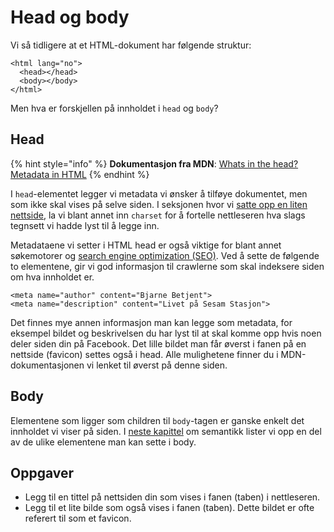 # Head og body

Vi så tidligere at et HTML-dokument har følgende struktur:

```markup
<html lang="no">
  <head></head>
  <body></body>
</html>
```

Men hva er forskjellen på innholdet i `head` og `body`?

## Head

{% hint style="info" %}
**Dokumentasjon fra MDN**: [Whats in the head? Metadata in HTML](https://developer.mozilla.org/en-US/docs/Learn/HTML/Introduction_to_HTML/The_head_metadata_in_HTML)
{% endhint %}

I `head`-elementet legger vi metadata vi ønsker å tilføye dokumentet, men som ikke skal vises på selve siden. I seksjonen hvor vi [satte opp en liten nettside](../cover/01-hello.md), la vi blant annet inn `charset` for å fortelle nettleseren hva slags tegnsett vi hadde lyst til å legge inn.

Metadataene vi setter i HTML head er også viktige for blant annet søkemotorer og [search engine optimization \(SEO\)](https://developer.mozilla.org/en-US/docs/Glossary/SEO). Ved å sette de følgende to elementene, gir vi god informasjon til crawlerne som skal indeksere siden om hva innholdet er.

```markup
<meta name="author" content="Bjarne Betjent">
<meta name="description" content="Livet på Sesam Stasjon">
```

Det finnes mye annen informasjon man kan legge som metadata, for eksempel bildet og beskrivelsen du har lyst til at skal komme opp hvis noen deler siden din på Facebook. Det lille bildet man får øverst i fanen på en nettside (favicon) settes også i head. Alle mulighetene finner du i MDN-dokumentasjonen vi lenket til øverst på denne siden.

## Body

Elementene som ligger som children til `body`-tagen er ganske enkelt det innholdet vi viser på siden. I [neste kapittel](03-semantikk.md) om semantikk lister vi opp en del av de ulike elementene man kan sette i body.

## Oppgaver

* Legg til en tittel på nettsiden din som vises i fanen \(taben\) i nettleseren.
* Legg til et lite bilde som også vises i fanen \(taben\). Dette bildet er ofte referert til som et favicon.



